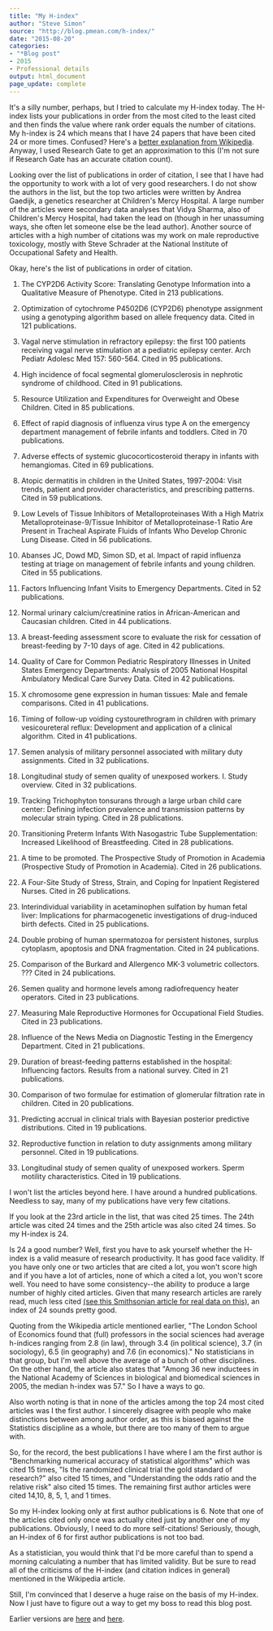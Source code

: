 ```yaml
---
title: "My H-index"
author: "Steve Simon"
source: "http://blog.pmean.com/h-index/"
date: "2015-08-20"
categories:
- "*Blog post"
- 2015
- Professional details
output: html_document
page_update: complete
---
```


It's a silly number, perhaps, but I tried to calculate my H-index today. The H-index lists your publications in order from the most cited to the least cited and then finds the value where rank order equals the number of citations. My h-index is 24 which means that I have 24 papers that have been cited 24 or more times. Confused? Here's a [better explanation from Wikipedia][wik1]. Anyway, I used Research Gate to get an approximation to this (I'm not sure if Research Gate has an accurate citation count).

<!---More--->

Looking over the list of publications in order of citation, I see that I have had the opportunity to work with a lot of very good researchers. I do not show the authors in the list, but the top two articles were written by Andrea Gaedijk, a genetics researcher at Children's Mercy Hospital. A large number of the articles were secondary data analyses that Vidya Sharma, also of Children's Mercy Hospital, had taken the lead on (though in her unassuming ways, she often let someone else be the lead author). Another source of articles with a high number of citations was my work on male reproductive toxicology, mostly with Steve Schrader at the National Institute of Occupational Safety and Health.

Okay, here's the list of publications in order of citation.

1.  The CYP2D6 Activity Score: Translating Genotype Information into a Qualitative Measure of Phenotype. Cited in 213 publications.

2.  Optimization of cytochrome P4502D6 (CYP2D6) phenotype assignment using a genotyping algorithm based on allele frequency data. Cited in 121 publications.

3.  Vagal nerve stimulation in refractory epilepsy: the first 100 patients receiving vagal nerve stimulation at a pediatric epilepsy center. Arch Pediatr Adolesc Med 157: 560-564. Cited in 95 publications.

4.  High incidence of focal segmental glomerulosclerosis in nephrotic syndrome of childhood. Cited in 91 publications.

5.  Resource Utilization and Expenditures for Overweight and Obese Children. Cited in 85 publications.

6.  Effect of rapid diagnosis of influenza virus type A on the emergency department management of febrile infants and toddlers. Cited in 70 publications.

7.  Adverse effects of systemic glucocorticosteroid therapy in infants with hemangiomas. Cited in 69 publications.

8.  Atopic dermatitis in children in the United States, 1997-2004: Visit trends, patient and provider characteristics, and  prescribing patterns. Cited in 59 publications.

9.  Low Levels of Tissue Inhibitors of Metalloproteinases With a High Matrix Metalloproteinase-9/Tissue Inhibitor of Metalloproteinase-1 Ratio Are Present in Tracheal Aspirate Fluids of Infants Who Develop Chronic Lung Disease. Cited in 56 publications.

10. Abanses JC, Dowd MD, Simon SD, et al. Impact of rapid influenza testing at triage on management of febrile infants and young children. Cited in 55 publications.

11. Factors Influencing Infant Visits to Emergency Departments. Cited in 52 publications.

12. Normal urinary calcium/creatinine ratios in African-American and Caucasian children. Cited in 44 publications.

13. A breast-feeding assessment score to evaluate the risk for cessation of breast-feeding by 7-10 days of age. Cited in 42     publications.

14. Quality of Care for Common Pediatric Respiratory Illnesses in United States Emergency Departments: Analysis of 2005 National Hospital Ambulatory Medical Care Survey Data. Cited in 42 publications.

15. X chromosome gene expression in human tissues: Male and female comparisons. Cited in 41 publications.

16. Timing of follow-up voiding cystourethrogram in children with primary vesicoureteral reflux: Development and application of a clinical algorithm. Cited in 41 publications.

17. Semen analysis of military personnel associated with military duty assignments. Cited in 32 publications.

18. Longitudinal study of semen quality of unexposed workers. I. Study overview. Cited in 32 publications.

19. Tracking Trichophyton tonsurans through a large urban child care center: Defining infection prevalence and transmission patterns by molecular strain typing. Cited in 28 publications.

20. Transitioning Preterm Infants With Nasogastric Tube Supplementation: Increased Likelihood of Breastfeeding. Cited in 28 publications.

21. A time to be promoted. The Prospective Study of Promotion in Academia (Prospective Study of Promotion in Academia). Cited in 26 publications.

22. A Four-Site Study of Stress, Strain, and Coping for Inpatient Registered Nurses. Cited in 26 publications.

23. Interindividual variability in acetaminophen sulfation by human fetal liver: Implications for pharmacogenetic investigations of drug-induced birth defects. Cited in 25 publications.

24. Double probing of human spermatozoa for persistent histones, surplus cytoplasm, apoptosis and DNA fragmentation. Cited in 24 publications.

25. Comparison of the Burkard and Allergenco MK-3 volumetric collectors. ??? Cited in 24 publications.

26. Semen quality and hormone levels among radiofrequency heater operators. Cited in 23 publications.

27. Measuring Male Reproductive Hormones for Occupational Field Studies. Cited in 23 publications.

28. Influence of the News Media on Diagnostic Testing in the Emergency Department. Cited in 21 publications.

29. Duration of breast-feeding patterns established in the hospital: Influencing factors. Results from a national survey. Cited in 21 publications.

30. Comparison of two formulae for estimation of glomerular filtration rate in children. Cited in 20 publications.

31. Predicting accrual in clinical trials with Bayesian posterior predictive distributions. Cited in 19 publications.

32. Reproductive function in relation to duty assignments among military personnel. Cited in 19 publications.

33. Longitudinal study of semen quality of unexposed workers. Sperm motility characteristics. Cited in 19 publications.

I won't list the articles beyond here. I have around a hundred publications. Needless to say, many of my publications have very few citations.

If you look at the 23rd article in the list, that was cited 25 times. The 24th article was cited 24 times and the 25th article was also cited 24 times. So my H-index is 24.

Is 24 a good number? Well, first you have to ask yourself whether the H-index is a valid measure of research productivity. It has good face validity. If you have only one or two articles that are cited a lot, you won't score high and if you have a lot of articles, none of which a cited a lot, you won't score well. You need to have some consistency--the ability to produce a large number of highly cited articles. Given that many research articles are rarely read, much less cited [(see this Smithsonian article for real data on this)][smi1], an index of 24 sounds pretty good.

Quoting from the Wikipedia article mentioned earlier, "The London School of Economics found that (full) professors in the social sciences had average h-indices ranging from 2.8 (in law), through 3.4 (in political science), 3.7 (in sociology), 6.5 (in geography) and 7.6 (in economics)." No statisticians in that group, but I'm well above the average of a bunch of other disciplines. On the other hand, the article also states that "Among 36 new inductees in the National Academy of Sciences in biological and biomedical sciences in 2005, the median h-index was 57." So I have a ways to go.

Also worth noting is that in none of the articles among the top 24 most cited articles was I the first author. I sincerely disagree with people who make distinctions between among author order, as this is biased against the Statistics discipline as a whole, but there are too many of them to argue with.

So, for the record, the best publications I have where I am the first author is "Benchmarking numerical accuracy of statistical algorithms" which was cited 15 times, "Is the randomized clinical trial the gold standard of research?" also cited 15 times, and "Understanding the odds ratio and the relative risk" also cited 15 times. The remaining first author articles were cited 14,10, 8, 5, 1, and 1 times.

So my H-index looking only at first author publications is 6. Note that one of the articles cited only once was actually cited just by another one of my publications. Obviously, I need to do more self-citations! Seriously, though, an H-index of 6 for first author publications is not too bad.

As a statistician, you would think that I'd be more careful than to spend a morning calculating a number that has limited validity. But be sure to read all of the criticisms of the H-index (and citation indices in general) mentioned in the Wikipedia article.

Still, I'm convinced that I deserve a huge raise on the basis of my H-index. Now I just have to figure out a way to get my boss to read this blog post.



[smi1]: http://www.smithsonianmag.com/smart-news/half-academic-studies-are-never-read-more-three-people-180950222/?no-ist
[wik1]: https://en.wikipedia.org/wiki/H-index
 
Earlier versions are [here][sim1] and [here][sim2].
 
[sim1]: http://blog.pmean.com/h-index/
[sim2]: http://new.pmean.com/h-index/
 
